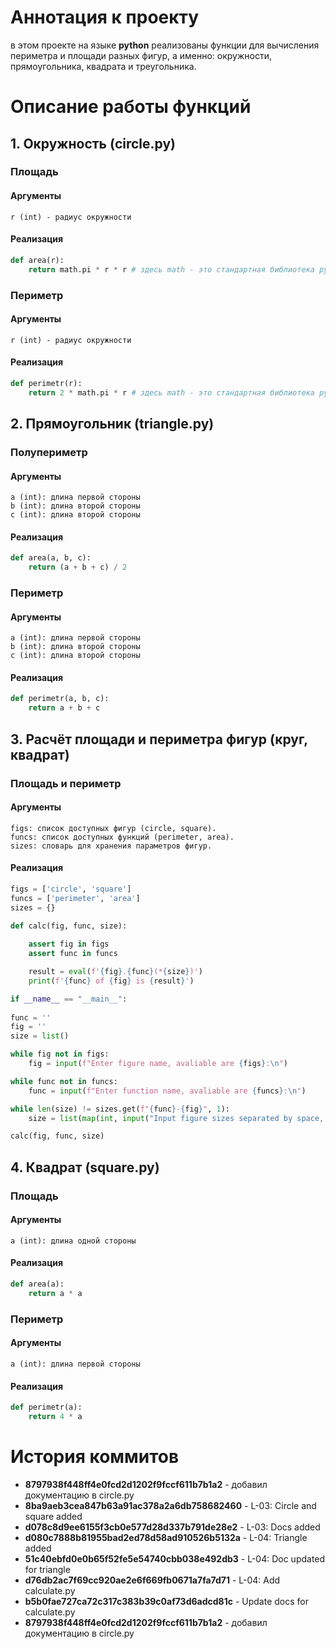 
# Аннотация к проекту 
в этом проекте на языке **python** реализованы функции для вычисления 
периметра и площади разных фигур, а именно:
окружности, прямоугольника, квадрата и треугольника.

# Описание работы функций
## 1. Окружность (circle.ру)
### Площадь
#### Аргументы
```
r (int) - радиус окружности
```
#### Реализация
```python
def area(r):
    return math.pi * r * r # здесь math - это стандартная библиотека python
```
### Периметр
#### Аргументы
```
r (int) - радиус окружности
```
#### Реализация
```python
def perimetr(r):
    return 2 * math.pi * r # здесь math - это стандартная библиотека python
```
## 2. Прямоугольник (triangle.ру)
### Полупериметр
#### Аргументы 
```
a (int): длина первой стороны
b (int): длина второй стороны
с (int): длина второй стороны
```
#### Реализация 
```python
def area(a, b, c):
    return (a + b + c) / 2
```
### Периметр
#### Аргументы
```
a (int): длина первой стороны
b (int): длина второй стороны
с (int): длина второй стороны
```
#### Реализация
```python
def perimetr(a, b, c):
    return a + b + c
```
## 3. Расчёт площади и периметра фигур (круг, квадрат)
### Площадь и периметр
#### Аргументы
```
figs: список доступных фигур (circle, square).
funcs: список доступных функций (perimeter, area).
sizes: словарь для хранения параметров фигур.
```
#### Реализация
```python
figs = ['circle', 'square'] 
funcs = ['perimeter', 'area'] 
sizes = {} 

def calc(fig, func, size):
    
    assert fig in figs
    assert func in funcs

    result = eval(f'{fig}.{func}(*{size})')
    print(f'{func} of {fig} is {result}') 

if __name__ == "__main__":    
	             
func = ''
fig = ''
size = list()

while fig not in figs:
    fig = input(f"Enter figure name, avaliable are {figs}:\n")

while func not in funcs:
    func = input(f"Enter function name, avaliable are {funcs}:\n")

while len(size) != sizes.get(f"{func}-{fig}", 1):
    size = list(map(int, input("Input figure sizes separated by space, 1 for circle and square\n").split(' ')))

calc(fig, func, size)
```
## 4. Квадрат (square.ру)
### Площадь
#### Аргументы
```
a (int): длина одной стороны
```
#### Реализация
```python
def area(a):
    return a * a
```
### Периметр
#### Аргументы
```
a (int): длина первой стороны
```
#### Реализация
```python
def perimetr(a):
    return 4 * a
```
# История коммитов
+  **8797938f448ff4e0fcd2d1202f9fccf611b7b1a2** - добавил документацию в circle.ру
+  **8ba9aeb3cea847b63a91ac378a2a6db758682460** - L-03: Circle and square added
+  **d078c8d9ee6155f3cb0e577d28d337b791de28e2** -  L-03: Docs added
+  **d080c7888b81955bad2ed78d58ad910526b5132a** - L-04: Triangle added
+  **51c40ebfd0e0b65f52fe5e54740cbb038e492db3** -  L-04: Doc updated for triangle
+  **d76db2ac7f69cc920ae2e6f669fb0671a7fa7d71** - L-04: Add calculate.py
+  **b5b0fae727ca72c317c383b39c0af73d6adcd81c** - Update docs for calculate.py
+  **8797938f448ff4e0fcd2d1202f9fccf611b7b1a2** - добавил документацию в circle.ру
